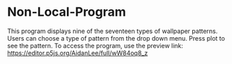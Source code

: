 # Non-Local-Program
This program displays nine of the seventeen types of wallpaper patterns. 
Users can choose a type of pattern from the drop down menu.
Press plot to see the pattern.
To access the program, use the preview link:
https://editor.p5js.org/AidanLee/full/wW84oq8_z
